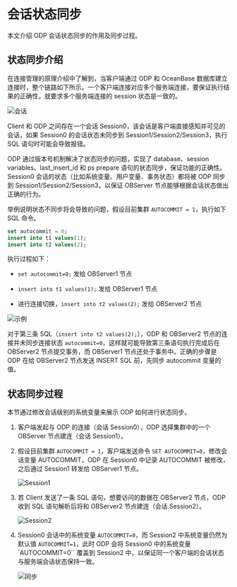 # 会话状态同步

本文介绍 ODP 会话状态同步的作用及同步过程。

## 状态同步介绍

在连接管理的原理介绍中了解到，当客户端通过 ODP 和 OceanBase 数据库建立连接时，整个链路如下所示。一个客户端连接对应多个服务端连接，要保证执行结果的正确性，就要求多个服务端连接的 session 状态是一致的。

![会话](https://obbusiness-private.oss-cn-shanghai.aliyuncs.com/doc/img/odp/V4.2.0/zh-CN/500.connection-management/200.session-state-synchronization-01.png)

Client 和 ODP 之间存在一个会话 Session0，该会话是客户端直接感知并可见的会话，如果 Session0 的会话状态未同步到 Session1/Session2/Session3，执行 SQL 语句时可能会导致报错。

ODP 通过版本号机制解决了状态同步的问题，实现了 database、session variables、last_insert_id 和 ps prepare 语句的状态同步，保证功能的正确性。Session0 会话的状态（比如系统变量、用户变量、事务状态）都将被 ODP 同步到 Session1/Session2/Session3，以保证 OBServer 节点能够根据会话状态做出正确的行为。

举例说明状态不同步将会导致的问题，假设目前集群 `AUTOCOMMIT = 1`，执行如下 SQL 命令。

```sql
set autocommit = 0; 
insert into t1 values(1); 
insert into t2 values(2); 
```

执行过程如下：

* `set autocommit=0;` 发给 OBServer1 节点

* `insert into t1 values(1);` 发给 OBServer1 节点

* 进行连接切换，`insert into t2 values(2);` 发给 OBServer2 节点

![示例](https://obbusiness-private.oss-cn-shanghai.aliyuncs.com/doc/img/odp/V4.2.0/zh-CN/500.connection-management/200.session-state-synchronization-02.png)

对于第三条 SQL（`insert into t2 values(2);`），ODP 和 OBServer2 节点的连接并未同步连接状态 `autocommit=0`，这样就可能导致第三条语句执行完成后在 OBServer2 节点提交事务，而 OBServer1 节点还处于事务中。正确的步骤是 ODP 在给 OBServer2 节点发送 INSERT SQL 前，先同步 autocommit 变量的值。

## 状态同步过程

本节通过修改会话级别的系统变量来展示 ODP 如何进行状态同步。

1. 客户端发起与 ODP 的连接（会话 Session0），ODP 选择集群中的一个 OBServer 节点建连（会话 Session1）。

2. 假设目前集群 `AUTOCOMMIT = 1`，客户端发送命令 `SET AUTOCOMMIT=0`，修改会话变量 AUTOCOMMIT，ODP 在 Session0 中记录 AUTOCOMMIT 被修改，之后通过 Session1 转发给 OBServer1 节点。

   ![Session1](https://obbusiness-private.oss-cn-shanghai.aliyuncs.com/doc/img/odp/V4.2.0/zh-CN/500.connection-management/200.session-state-synchronization-03.png)

3. 若 Client 发送了一条 SQL 语句，想要访问的数据在 OBServer2 节点，ODP 收到 SQL 语句解析后将和 OBServer2  节点建连（会话 Session2）。

   ![Session2](https://obbusiness-private.oss-cn-shanghai.aliyuncs.com/doc/img/odp/V4.2.0/zh-CN/500.connection-management/200.session-state-synchronization-04.png)

4. Session0 会话中的系统变量 `AUTOCOMMIT=0`，而 Session2 中系统变量仍然为默认值 `AUTOCOMMIT=1`，此时 ODP 会将 Session0 中的系统变量 `AUTOCOMMIT=0`` 覆盖到 Session2 中，以保证同一个客户端的会话状态与服务端会话状态保持一致。

   ![同步](https://obbusiness-private.oss-cn-shanghai.aliyuncs.com/doc/img/odp/V4.2.0/zh-CN/500.connection-management/200.session-state-synchronization-05.png)
